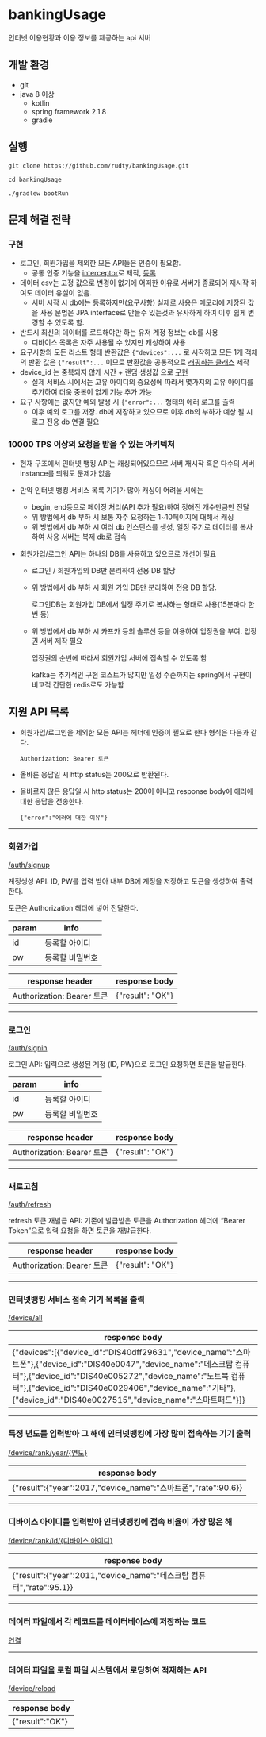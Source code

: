 # bankingUsage

인터넷 이용현황과 이용 정보를 제공하는 api 서버

## 개발 환경
- git
- java 8 이상
  - kotlin
  - spring framework 2.1.8
  - gradle

## 실행
```
git clone https://github.com/rudty/bankingUsage.git

cd bankingUsage

./gradlew bootRun
```

## 문제 해결 전략

### 구현
  * 로그인, 회원가입을 제외한 모든 API들은 인증이 필요함. 
    - 공통 인증 기능을 [interceptor](https://github.com/rudty/bankingUsage/blob/master/src/main/kotlin/com/rudtyz/bank/interceptor/JwtInterceptor.kt)로 제작, [등록](https://github.com/rudty/bankingUsage/blob/master/src/main/kotlin/com/rudtyz/bank/config/AuthInterceptorConfig.kt)
  * 데이터 csv는 고정 값으로 변경이 없기에 어떠한 이유로 서버가 종료되어 재시작 하여도 데이터 유실이 없음.
    - 서버 시작 시 db에는 [등록](#%EB%8D%B0%EC%9D%B4%ED%84%B0-%ED%8C%8C%EC%9D%BC%EC%97%90%EC%84%9C-%EA%B0%81-%EB%A0%88%EC%BD%94%EB%93%9C%EB%A5%BC-%EB%8D%B0%EC%9D%B4%ED%84%B0%EB%B2%A0%EC%9D%B4%EC%8A%A4%EC%97%90-%EC%A0%80%EC%9E%A5%ED%95%98%EB%8A%94-%EC%BD%94%EB%93%9C)하지만(요구사항) 실제로 사용은 메모리에 저장된 값을 사용
    문법은 JPA interface로 만들수 있는것과 유사하게 하여 이후 쉽게 변경할 수 있도록 함.
  * 반드시 최신의 데이터를 로드해야만 하는 유저 계정 정보는 db를 사용
    - 디바이스 목록은 자주 사용될 수 있지만 캐싱하여 사용
  * 요구사항의 모든 리스트 형태 반환값은 `{"devices":...` 로 시작하고 모든 1개 객체의 반환 값은 `{"result":...` 이므로
     반환값을 공통적으로 [래핑하는 클래스](https://github.com/rudty/bankingUsage/blob/master/src/main/kotlin/com/rudtyz/bank/aop/ResponseWrapper.kt) 제작
  * device_id 는 중복되지 않게 시간 + 랜덤 생성값 으로 [구현](https://github.com/rudty/bankingUsage/blob/master/src/main/kotlin/com/rudtyz/bank/util/IdGenerator.kt) 
    - 실제 서비스 시에서는 고유 아이디의 중요성에 따라서 몇가지의 고유 아이디를 추가하여 더욱 중복이 없게 기능 추가 가능 
  * 요구 사항에는 없지만 예외 발생 시 `{"error":...` 형태의 에러 로그를 출력
    - 이후 예외 로그를 저장. db에 저장하고 있으므로 이후 db의 부하가 예상 될 시 로그 전용 db 연결 필요 
    
### 10000 TPS 이상의 요청을 받을 수 있는 아키텍처
  * 현재 구조에서 인터넷 뱅킹 API는 캐싱되어있으므로 서버 재시작 혹은 다수의 서버 instance를 띄워도 문제가 없음
  * 만약 인터넷 뱅킹 서비스 목록 기기가 많아 캐싱이 어려울 시에는 
    - begin, end등으로 페이징 처리(API 추가 필요)하여 정해진 개수만큼만 전달 
    - 위 방법에서 db 부하 시 보통 자주 요청하는 1~10페이지에 대해서 캐싱
    - 위 방법에서 db 부하 시 여러 db 인스턴스를 생성, 일정 주기로 데이터를 복사하여 사용 서버는 복제 db로 접속
    
  * 회원가입/로그인 API는 하나의 DB를 사용하고 있으므로 개선이 필요
    - 로그인 / 회원가입의 DB만 분리하여 전용 DB 할당
    - 위 방법에서 db 부하 시 회원 가입 DB만 분리하여 전용 DB 할당.
    
      로그인DB는 회원가입 DB에서 일정 주기로 복사하는 형태로 사용(15분마다 한번 등) 
    
    - 위 방법에서 db 부하 시 카프카 등의 솔루션 등을 이용하여 입장권을 부여. 입장권 서버 제작 필요
      
      입장권의 순번에 따라서 회원가입 서버에 접속할 수 있도록 함 
      
      kafka는 추가적인 구현 코스트가 많지만 일정 수준까지는 spring에서 구현이 비교적 간단한 redis로도 가능함
    
  
## 지원 API 목록
- 회원가입/로그인을 제외한 모든 API는 헤더에 인증이 필요로 한다
  형식은 다음과 같다.

  ```Authorization: Bearer 토큰```

- 올바른 응답일 시 http status는 200으로 반환된다. 
- 올바르지 않은 응답일 시 http status는 200이 아니고 response body에 에러에 대한 응답을 전송한다. 

  ```{"error":"에러에 대한 이유"}```

---

### 회원가입 
[/auth/signup](https://github.com/rudty/bankingUsage/blob/master/src/main/kotlin/com/rudtyz/bank/controller/AuthController.kt)

계정생성 API: ID, PW를 입력 받아 내부 DB에 계정을 저장하고 토큰을 생성하여 출력한다. 

토큰은 Authorization 헤더에 넣어 전달한다.

|param|info|
|-|-|
|id|등록할 아이디|
|pw|등록할 비밀번호|

|response header|response body|
|-|-|
|Authorization: Bearer 토큰|{"result": "OK"}|

---

### 로그인
[/auth/signin](https://github.com/rudty/bankingUsage/blob/master/src/main/kotlin/com/rudtyz/bank/controller/AuthController.kt)

로그인 API: 입력으로 생성된 계정 (ID, PW)으로 로그인 요청하면 토큰을 발급한다. 

|param|info|
|-|-|
|id|등록할 아이디|
|pw|등록할 비밀번호|

|response header|response body|
|-|-|
|Authorization: Bearer 토큰|{"result": "OK"}|

---

### 새로고침
[/auth/refresh](https://github.com/rudty/bankingUsage/blob/master/src/main/kotlin/com/rudtyz/bank/controller/AuthController.kt)

refresh 토큰 재발급 API: 기존에 발급받은 토큰을 Authorization 헤더에 “Bearer Token”으로 입력 요청을 하면 토큰을 재발급한다.  

|response header|response body|
|-|-|
|Authorization: Bearer 토큰|{"result": "OK"}|

---

### 인터넷뱅킹 서비스 접속 기기 목록을 출력
[/device/all](https://github.com/rudty/bankingUsage/blob/master/src/main/kotlin/com/rudtyz/bank/controller/DeviceController.kt)

|response body|
|-|
|{"devices":[{"device_id":"DIS40dff29631","device_name":"스마트폰"},{"device_id":"DIS40e0047","device_name":"데스크탑 컴퓨터"},{"device_id":"DIS40e005272","device_name":"노트북 컴퓨터"},{"device_id":"DIS40e0029406","device_name":"기타"},{"device_id":"DIS40e0027515","device_name":"스마트패드"}]}|

---

### 특정 년도를 입력받아 그 해에 인터넷뱅킹에 가장 많이 접속하는 기기 출력
[/device/rank/year/{연도}](https://github.com/rudty/bankingUsage/blob/master/src/main/kotlin/com/rudtyz/bank/controller/DeviceController.kt)

|response body|
|-|
|{"result":{"year":2017,"device_name":"스마트폰","rate":90.6}}|

---

### 디바이스 아이디를 입력받아 인터넷뱅킹에 접속 비율이 가장 많은 해
[/device/rank/id/{디바이스 아이디}](https://github.com/rudty/bankingUsage/blob/master/src/main/kotlin/com/rudtyz/bank/controller/DeviceController.kt)

|response body|
|-|
|{"result":{"year":2011,"device_name":"데스크탑 컴퓨터","rate":95.1}}|

---

### 데이터 파일에서 각 레코드를 데이터베이스에 저장하는 코드
[연결](https://github.com/rudty/bankingUsage/blob/master/src/main/kotlin/com/rudtyz/bank/loader/DatasetBankingUsageLoader.kt#L42)

---

###  데이터 파일을 로컬 파일 시스템에서 로딩하여 적재하는 API
[/device/reload](https://github.com/rudty/bankingUsage/blob/master/src/main/kotlin/com/rudtyz/bank/controller/DeviceController.kt)

|response body|
|-|
|{"result":"OK"}|

